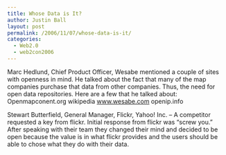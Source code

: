 ```yaml
---
title: Whose Data is It?
author: Justin Ball
layout: post
permalink: /2006/11/07/whose-data-is-it/
categories:
  - Web2.0
  - web2con2006
---
```


Marc Hedlund, Chief Product Officer, Wesabe mentioned a couple of sites with openness in mind. He talked about the fact that many of the map companies purchase that data from other companies. Thus, the need for open data repositories. Here are a few that he talked about:
Openmapconent.org
wikipedia
www.wesabe.com
openip.info

Stewart Butterfield, General Manager, Flickr, Yahoo! Inc. – A competitor requested a key from flickr. Initial response from flickr was “screw you.” After speaking with their team they changed their mind and decided to be open because the value is in what flickr provides and the users should be able to chose what they do with their data.